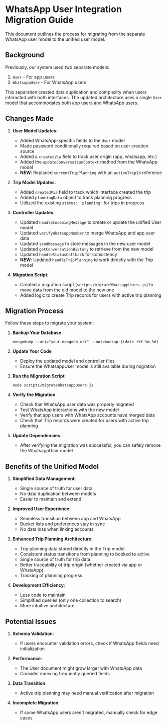 # WhatsApp User Integration Migration Guide

This document outlines the process for migrating from the separate WhatsApp user model to the unified user model.

## Background

Previously, our system used two separate models:
1. `User` - For app users
2. `WhatsappUser` - For WhatsApp users

This separation created data duplication and complexity when users interacted with both interfaces. The updated architecture uses a single `User` model that accommodates both app users and WhatsApp users.

## Changes Made

1. **User Model Updates**:
   - Added WhatsApp-specific fields to the `User` model
   - Made password conditionally required based on user creation source
   - Added a `createdVia` field to track user origin (app, whatsapp, etc.)
   - Added the `updateConversationContext` method from the WhatsApp model
   - **NEW**: Replaced `currentTripPlanning` with an `activeTripId` reference

2. **Trip Model Updates**:
   - Added `createdVia` field to track which interface created the trip
   - Added `planningData` object to track planning progress
   - Utilized the existing `status: 'planning'` for trips in progress

3. **Controller Updates**:
   - Updated `handleIncomingMessage` to create or update the unified User model
   - Updated `verifyWhatsappNumber` to merge WhatsApp and app user data
   - Updated `sendMessage` to store messages in the new user model
   - Updated `getConversationHistory` to retrieve from the new model
   - Updated `handleStatusCallback` for consistency
   - **NEW**: Updated `handleTripPlanning` to work directly with the Trip model

4. **Migration Script**:
   - Created a migration script (`scripts/migrateWhatsappUsers.js`) to move data from the old model to the new one
   - Added logic to create Trip records for users with active trip planning

## Migration Process

Follow these steps to migrate your system:

1. **Backup Your Database**
   ```
   mongodump --uri="your_mongodb_uri" --out=backup-$(date +%Y-%m-%d)
   ```

2. **Update Your Code**
   - Deploy the updated model and controller files
   - Ensure the WhatsappUser model is still available during migration

3. **Run the Migration Script**
   ```
   node scripts/migrateWhatsappUsers.js
   ```

4. **Verify the Migration**
   - Check that WhatsApp user data was properly migrated
   - Test WhatsApp interactions with the new model
   - Verify that app users with WhatsApp accounts have merged data
   - Check that Trip records were created for users with active trip planning

5. **Update Dependencies**
   - After verifying the migration was successful, you can safely remove the WhatsappUser model

## Benefits of the Unified Model

1. **Simplified Data Management**:
   - Single source of truth for user data
   - No data duplication between models
   - Easier to maintain and extend

2. **Improved User Experience**:
   - Seamless transition between app and WhatsApp
   - Bucket lists and preferences stay in sync
   - No data loss when linking accounts

3. **Enhanced Trip Planning Architecture**:
   - Trip planning data stored directly in the Trip model
   - Consistent status transitions from planning to booked to active
   - Single source of truth for trip data
   - Better traceability of trip origin (whether created via app or WhatsApp)
   - Tracking of planning progress

4. **Development Efficiency**:
   - Less code to maintain
   - Simplified queries (only one collection to search)
   - More intuitive architecture

## Potential Issues

1. **Schema Validation**:
   - If users encounter validation errors, check if WhatsApp fields need initialization

2. **Performance**:
   - The User document might grow larger with WhatsApp data
   - Consider indexing frequently queried fields

3. **Data Transition**:
   - Active trip planning may need manual verification after migration

4. **Incomplete Migration**:
   - If some WhatsApp users aren't migrated, manually check for edge cases 